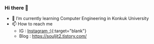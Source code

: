 ### Hi there 👋
- 🌱 I’m currently learning Computer Engineering in Konkuk University
- 📫 How to reach me
  - IG : [Instagram :)](https://www.instagram.com/wooyounggggggggggggg/){:target="blank"}
  - Blog : https://souljit2.tistory.com/
<!--
**wooyounggggg/wooyounggggg** is a ✨ _special_ ✨ repository because its `README.md` (this file) appears on your GitHub profile.

Here are some ideas to get you started:

- 🔭 I’m currently working on ...

- 👯 I’m looking to collaborate on ...
- 🤔 I’m looking for help with ...
- 💬 Ask me about ...

- 😄 Pronouns: ...
- ⚡ Fun fact: ...
-->
